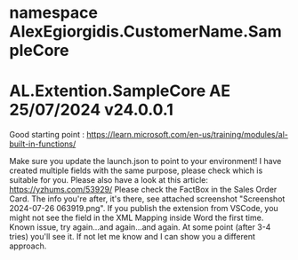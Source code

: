 # namespace AlexEgiorgidis.CustomerName.SampleCore



# AL.Extention.SampleCore AE 25/07/2024 v24.0.0.1
Good starting point : https://learn.microsoft.com/en-us/training/modules/al-built-in-functions/

Make sure you update the launch.json to point to your environment!
I have created multiple fields with the same purpose, please check which is suitable for you.
    Please also have a look at this article: https://yzhums.com/53929/
Please check the FactBox in the Sales Order Card. The info you're after, it's there, see attached screenshot "Screenshot 2024-07-26 063919.png".
If you publish the extension from VSCode, you might not see the field in the XML Mapping inside Word the first time.
    Known issue, try again...and again...and again. At some point (after 3-4 tries) you'll see it. 
    If not let me know and I can show you a different approach.
